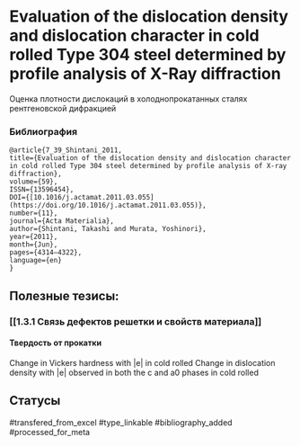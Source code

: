 # Evaluation of the dislocation density and dislocation character in cold rolled Type 304 steel determined by profile analysis of X-Ray diffraction
 
Оценка плотности дислокаций в холоднопрокатанных сталях рентгеновской дифракцией

### Библиография
```
@article{7_39_Shintani_2011,
title={Evaluation of the dislocation density and dislocation character in cold rolled Type 304 steel determined by profile analysis of X-ray diffraction},
volume={59},
ISSN={13596454},
DOI={[10.1016/j.actamat.2011.03.055](https://doi.org/10.1016/j.actamat.2011.03.055)},
number={11},
journal={Acta Materialia},
author={Shintani, Takashi and Murata, Yoshinori},
year={2011},
month={Jun},
pages={4314–4322},
language={en}
}
```

## Полезные тезисы:
### [[1.3.1 Связь дефектов решетки и свойств материала]]
#### Твердость от прокатки
Change in Vickers hardness with |e| in cold rolled
Change in dislocation density with |e| observed in both the c and a0 phases in cold rolled

##  Статусы
#transfered_from_excel 
#type_linkable 
#bibliography_added
#processed_for_meta
